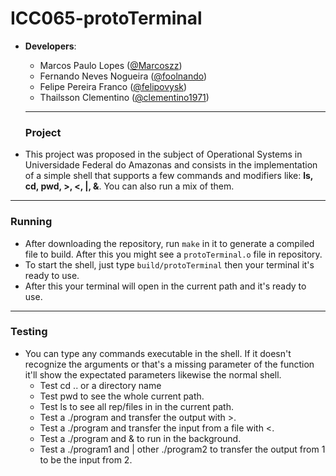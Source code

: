 # ICC065-protoTerminal
* **Developers**:
  * Marcos Paulo Lopes ([@Marcoszz](https://github.com/Marcoszz))
  * Fernando Neves Nogueira ([@foolnando](https://github.com/foolnando))
  * Felipe Pereira Franco ([@felipovysk](https://github.com/felipovysk))
  * Thailsson Clementino ([@clementino1971](https://github.com/clementino1971))
  
  ***
  
  ### Project
 * This project was proposed in the subject of Operational Systems in Universidade Federal do Amazonas and consists in the implementation of a simple shell that supports a few commands and modifiers like: **ls, cd, pwd, >, <, |, &**. You can also run a mix of them.
  
  ***
  ### Running
  
 * After downloading the repository, run `make` in it to generate a compiled file to build. After this you might see a `protoTerminal.o` file in repository.
 * To start the shell, just type `build/protoTerminal` then your terminal it's ready to use.
 * After this your terminal will open in the current path and it's ready to use.
 
 ***
 ### Testing
 
 * You can type any commands executable in the shell. If it doesn't recognize the arguments or that's a missing parameter of the function it'll show the expectated parameters likewise the normal shell.
   * Test cd .. or a directory name
   * Test pwd to see the whole current path.
   * Test ls to see all rep/files in in the current path.
   * Test a ./program and transfer the output with >.
   * Test a ./program and transfer the input from a file with <.
   * Test a ./program and & to run in the background.
   * Test a ./program1 and | other ./program2 to transfer the output from 1 to be the input from 2.
 
 
